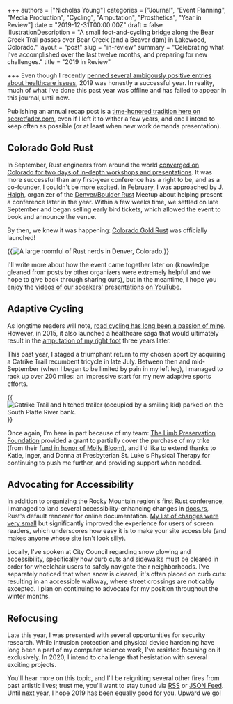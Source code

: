 +++
authors = ["Nicholas Young"]
categories = ["Journal", "Event Planning", "Media Production", "Cycling", "Amputation", "Prosthetics", "Year in Review"]
date = "2019-12-31T00:00:00Z"
draft = false
illustrationDescription = "A small foot-and-cycling bridge along the Bear Creek Trail passes over Bear Creek (and a Beaver dam) in Lakewood, Colorado."
layout = "post"
slug = "in-review"
summary = "Celebrating what I've accomplished over the last twelve months, and preparing for new challenges."
title = "2019 in Review"

+++
Even though I recently [penned several ambigously positive entries about healthcare issues](/blog/category/ehlers-danlos-syndrome/), 2019 was honestly a successful year. In reality, much of what I've done this past year was offline and has failed to appear in this journal, until now.

Publishing an annual recap post is a [time-honored tradition here on secretfader.com](/blog/category/year-in-review/), even if I left it to wither a few years, and one I intend to keep often as possible (or at least when new work demands presentation).

## Colorado Gold Rust

In September, Rust engineers from around the world [converged on Colorado for two days of in-depth workshops and presentations][goldrustweb]. It was more successful than any first-year conference has a right to be, and as a co-founder, I couldn't be more excited. In February, I was approached by [J. Haigh][debugsteven], organizer of the [Denver/Boulder Rust][denverrs] Meetup about helping present a conference later in the year. Within a few weeks time, we settled on late September and began selling early bird tickets, which allowed the event to book and announce the venue.

By then, we knew it was happening: [Colorado Gold Rust][goldrustweb] was officially launched!

{{<img src="cogoldrust.jpg" alt="A large roomful of Rust nerds in Denver, Colorado." >}}

I'll write more about how the event came together later on (knowledge gleaned from posts by other organizers were extremely helpful and we hope to give back through sharing ours), but in the meantime, I hope you enjoy the [videos of our speakers' presentations on YouTube][goldrust].

## Adaptive Cycling

As longtime readers will note, [road cycling has long been a passion of mine](/blog/category/cycling/). However, in 2015, it also launched a healthcare saga that would ultimately result in the [amputation of my right foot](/blog/category/amputation/) three years later.

This past year, I staged a triumphant return to my chosen sport by acquiring a Catrike Trail recumbent tricycle in late July. Between then and mid-September (when I began to be limited by pain in my left leg), I managed to rack up over 200 miles: an impressive start for my new adaptive sports efforts.

{{<img src="southplatte.jpg" alt="Catrike Trail and hitched trailer (occupied by a smiling kid) parked on the South Platte River bank." >}}

Once again, I'm here in part because of my team: [The Limb Preservation Foundation][tlpf] provided a grant to partially cover the purchase of my trike (from their [fund in honor of Molly Bloom][bloomagain]), and I'd like to extend thanks to Katie, Inger, and Donna at Presbyterian St. Luke's Physical Therapy for continuing to push me further, and providing support when needed.

## Advocating for Accessibility

In addition to organizing the Rocky Mountain region's first Rust conference, I managed to land several accessibility-enhancing changes in [docs.rs][docsrs], Rust's default renderer for online documentation. [My list of changes were very small][docsrspr] but significantly improved the experience for users of screen readers, which underscores how easy it is to make your site accessible (and makes anyone whose site isn't look silly).

Locally, I've spoken at City Council regarding snow plowing and accessibility, specifically how curb cuts and sidewalks must be cleared in order for wheelchair users to safely navigate their neighborhoods. I've separately noticed that when snow is cleared, it's often placed on curb cuts: resulting in an accessible walkway, where street crossings are noticably excepted. I plan on continuing to advocate for my position throughout the winter months.

## Refocusing

Late this year, I was presented with several opportunities for security research. While intrusion protection and physical device hardening have long been a part of my computer science work, I've resisted focusing on it exclusively. In 2020, I intend to challenge that hesistation with several exciting projects.

You'll hear more on this topic, and I'll be reigniting several other fires from past artistic lives; trust me, you'll want to stay tuned via [RSS][rss] or [JSON Feed][jsonfeed]. Until next year, I hope 2019 has been equally good for you. Upward we go!

[goldrustweb]: https://www.cogoldrust.com
[goldrust]: https://www.youtube.com/watch?v=3XlECN8qUeY&list=PLPysEbGO9rtNZKYK5KlCEnsTmL5JMv8Cf
[tlpf]: https://limbpreservation.org
[bloomagain]: https://limbpreservation.org/resources/bloom-again-fund.html
[denverrs]: https://www.meetup.com/Rust-Boulder-Denver/
[debugsteven]: https://optimistictypes.com/
[docsrs]: https://docs.rs
[docsrspr]: https://github.com/rust-lang/docs.rs/commit/3bebf1c79bcda76cf8536bb536135f633b6b2ff2
[rss]: /blog/feed.xml
[jsonfeed]: /blog/feed.json
